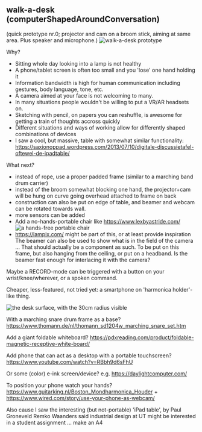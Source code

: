 ## walk-a-desk (computerShapedAroundConversation)

(quick prototype nr.0; projector and cam on a broom stick, aiming at same area. Plus speaker and microphone.)
![walk-a-desk prototype](https://repository-images.githubusercontent.com/69238742/0d63bd80-7896-11eb-8ccb-dc2bf192d962)

Why?
* Sitting whole day looking into a lamp is not healthy
* A phone/tablet screen is often too small and you 'lose' one hand holding it
* Information bandwidth is high for human communication including gestures, body language, tone, etc.
* A camera aimed at your face is not welcoming to many.
* In many situations people wouldn't be willing to put a VR/AR headsets on.
* Sketching with pencil, on papers you can reshuffle, is awesome for getting a train of thoughts accross quickly
* Different situations and ways of working allow for differently shaped combinations of devices
* I saw a cool, but massive, table with somewhat similar functionality: https://saxionoppad.wordpress.com/2013/07/10/digitale-discussietafel-oftewel-de-ipadtable/

What next?
* instead of rope, use a proper padded frame (similar to a marching band drum carrier)
* instead of the broom somewhat blocking one hand, the projector+cam will be hung on curve going overhead attached to frame on back
* construction can also be put on edge of table, and beamer and webcam can be rotated towards wall.
* more sensors can be added
* Add a no-hands-portable chair like https://www.lexbyastride.com/ ![a hands-free portable chair](https://cdn.shopify.com/s/files/1/0554/7855/0722/products/Lex-wearable-bionic-chair-Yaksa-Red-Left-side_360x.jpg?v=1645345231)
* https://lampix.com/ might be part of this, or at least provide inspiration
The beamer can also be used to show what is in the field of the camera ...
That should actually be a component as such. To be put on this frame, but also hanging from the ceiling, or put on a headband.
Is the beamer fast enough for interlacing it with the camera?

Maybe a RECORD-mode can be triggered with a button on your wrist/knee/wherever, or a spoken command.

Cheaper, less-featured, not tried yet: a smartphone on 'harmonica holder'-like thing.

![the desk surface, with the 30cm radius visible](https://raw.githubusercontent.com/steltenpower/walk-a-desk/master/IMG_20200505_211719082.jpg)

With a marching snare drum frame as a base?
https://www.thomann.de/nl/thomann_sd1204w_marching_snare_set.htm

Add a giant foldable whiteboard?
https://pdxreading.com/product/foldable-magnetic-receptive-white-board/

Add phone that can act as a desktop with a portable touchscreen?
https://www.youtube.com/watch?v=RBbh9d6sFhU

Or some (color) e-ink screen/device? e.g. https://daylightcomputer.com/

To position your phone watch your hands?
https://www.guitarking.nl/Boston_Mondharmonica_Houder
+
https://www.wired.com/story/use-your-phone-as-webcam/

Also cause I saw the interesting (but not-portable) 'iPad table', by Paul Groneveld
Remko Waanders said industrial design at UT might be interested in a student assignment ... make an A4


